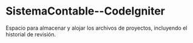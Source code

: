 # SistemaContable--CodeIgniter
Espacio para almacenar y alojar los archivos de proyectos, incluyendo el historial de revisión.
